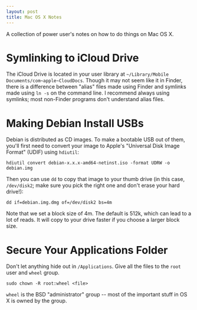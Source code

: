 ```yaml
---
layout: post
title: Mac OS X Notes
---
```


A collection of power user's notes on how to do things on Mac OS X.

# Symlinking to iCloud Drive

The iCloud Drive is located in your user library at `~/Library/Mobile
Documents/com~apple~CloudDocs`.  Though it may not seem like it in Finder,
there is a difference between "alias" files made using Finder and symlinks made
using `ln -s` on the command line. I recommend always using symlinks; most
non-Finder programs don't understand alias files.

# Making Debian Install USBs

Debian is distributed as CD images. To make a bootable USB out of them, you'll
first need to convert your image to Apple's "Universal Disk Image Format"
(UDIF) using `hdiutil`:

	hdiutil convert debian-x.x.x-amd64-netinst.iso -format UDRW -o debian.img

Then you can use `dd` to copy that image to your thumb drive (in this case,
`/dev/disk2`; make sure you pick the right one and don't erase your hard
drive!):

	dd if=debian.img.dmg of=/dev/disk2 bs=4m

Note that we set a block size of 4m. The default is 512k, which can lead to a
lot of reads. It will copy to your drive faster if you choose a larger block
size.

# Secure Your Applications Folder

Don't let anything hide out in `/Applications`. Give all the files to the
`root` user and `wheel` group.

	sudo chown -R root:wheel <file>

`wheel` is the BSD "administrator" group -- most of the important stuff in OS X
is owned by the group.
